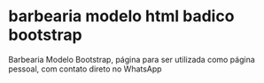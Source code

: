 # barbearia modelo html badico bootstrap
 Barbearia Modelo Bootstrap, página  para ser utilizada como página pessoal, com contato direto no WhatsApp
